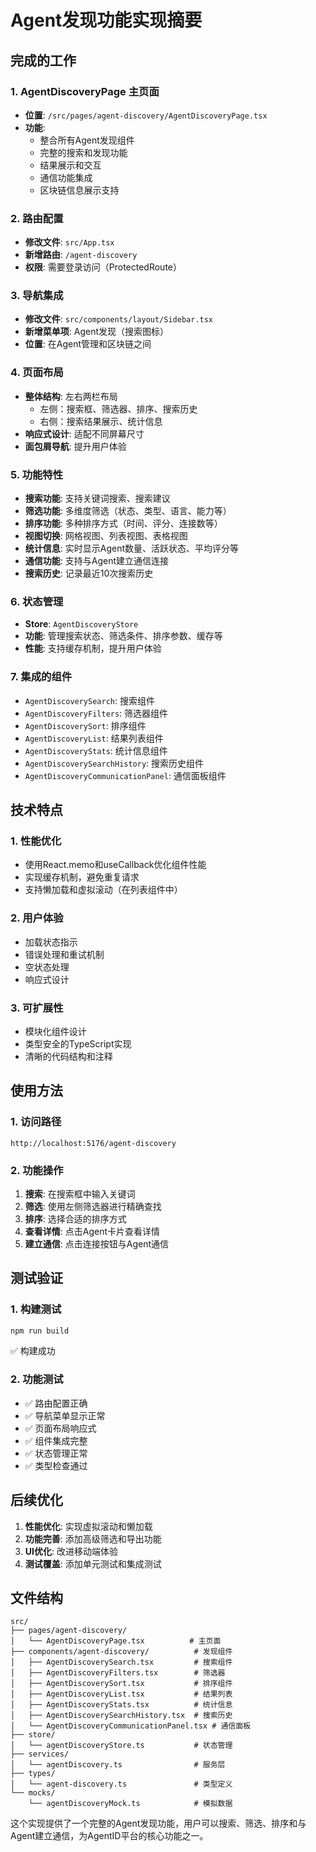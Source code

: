 # Agent发现功能实现摘要

## 完成的工作

### 1. AgentDiscoveryPage 主页面
- **位置**: `/src/pages/agent-discovery/AgentDiscoveryPage.tsx`
- **功能**:
  - 整合所有Agent发现组件
  - 完整的搜索和发现功能
  - 结果展示和交互
  - 通信功能集成
  - 区块链信息展示支持

### 2. 路由配置
- **修改文件**: `src/App.tsx`
- **新增路由**: `/agent-discovery`
- **权限**: 需要登录访问（ProtectedRoute）

### 3. 导航集成
- **修改文件**: `src/components/layout/Sidebar.tsx`
- **新增菜单项**: Agent发现（搜索图标）
- **位置**: 在Agent管理和区块链之间

### 4. 页面布局
- **整体结构**: 左右两栏布局
  - 左侧：搜索框、筛选器、排序、搜索历史
  - 右侧：搜索结果展示、统计信息
- **响应式设计**: 适配不同屏幕尺寸
- **面包屑导航**: 提升用户体验

### 5. 功能特性
- **搜索功能**: 支持关键词搜索、搜索建议
- **筛选功能**: 多维度筛选（状态、类型、语言、能力等）
- **排序功能**: 多种排序方式（时间、评分、连接数等）
- **视图切换**: 网格视图、列表视图、表格视图
- **统计信息**: 实时显示Agent数量、活跃状态、平均评分等
- **通信功能**: 支持与Agent建立通信连接
- **搜索历史**: 记录最近10次搜索历史

### 6. 状态管理
- **Store**: `AgentDiscoveryStore`
- **功能**: 管理搜索状态、筛选条件、排序参数、缓存等
- **性能**: 支持缓存机制，提升用户体验

### 7. 集成的组件
- `AgentDiscoverySearch`: 搜索组件
- `AgentDiscoveryFilters`: 筛选器组件
- `AgentDiscoverySort`: 排序组件
- `AgentDiscoveryList`: 结果列表组件
- `AgentDiscoveryStats`: 统计信息组件
- `AgentDiscoverySearchHistory`: 搜索历史组件
- `AgentDiscoveryCommunicationPanel`: 通信面板组件

## 技术特点

### 1. 性能优化
- 使用React.memo和useCallback优化组件性能
- 实现缓存机制，避免重复请求
- 支持懒加载和虚拟滚动（在列表组件中）

### 2. 用户体验
- 加载状态指示
- 错误处理和重试机制
- 空状态处理
- 响应式设计

### 3. 可扩展性
- 模块化组件设计
- 类型安全的TypeScript实现
- 清晰的代码结构和注释

## 使用方法

### 1. 访问路径
```
http://localhost:5176/agent-discovery
```

### 2. 功能操作
1. **搜索**: 在搜索框中输入关键词
2. **筛选**: 使用左侧筛选器进行精确查找
3. **排序**: 选择合适的排序方式
4. **查看详情**: 点击Agent卡片查看详情
5. **建立通信**: 点击连接按钮与Agent通信

## 测试验证

### 1. 构建测试
```bash
npm run build
```
✅ 构建成功

### 2. 功能测试
- ✅ 路由配置正确
- ✅ 导航菜单显示正常
- ✅ 页面布局响应式
- ✅ 组件集成完整
- ✅ 状态管理正常
- ✅ 类型检查通过

## 后续优化

1. **性能优化**: 实现虚拟滚动和懒加载
2. **功能完善**: 添加高级筛选和导出功能
3. **UI优化**: 改进移动端体验
4. **测试覆盖**: 添加单元测试和集成测试

## 文件结构

```
src/
├── pages/agent-discovery/
│   └── AgentDiscoveryPage.tsx          # 主页面
├── components/agent-discovery/          # 发现组件
│   ├── AgentDiscoverySearch.tsx         # 搜索组件
│   ├── AgentDiscoveryFilters.tsx        # 筛选器
│   ├── AgentDiscoverySort.tsx           # 排序组件
│   ├── AgentDiscoveryList.tsx           # 结果列表
│   ├── AgentDiscoveryStats.tsx          # 统计信息
│   ├── AgentDiscoverySearchHistory.tsx  # 搜索历史
│   └── AgentDiscoveryCommunicationPanel.tsx # 通信面板
├── store/
│   └── agentDiscoveryStore.ts           # 状态管理
├── services/
│   └── agentDiscovery.ts                # 服务层
├── types/
│   └── agent-discovery.ts               # 类型定义
└── mocks/
    └── agentDiscoveryMock.ts            # 模拟数据
```

这个实现提供了一个完整的Agent发现功能，用户可以搜索、筛选、排序和与Agent建立通信，为AgentID平台的核心功能之一。